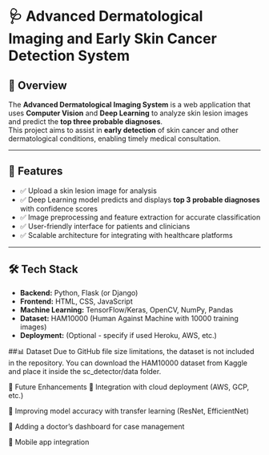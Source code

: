 # 🩺 Advanced Dermatological Imaging and Early Skin Cancer Detection System

## 📌 Overview
The **Advanced Dermatological Imaging System** is a web application that uses **Computer Vision** and **Deep Learning** to analyze skin lesion images and predict the **top three probable diagnoses**.  
This project aims to assist in **early detection** of skin cancer and other dermatological conditions, enabling timely medical consultation.

---

## 🚀 Features
- ✅ Upload a skin lesion image for analysis  
- ✅ Deep Learning model predicts and displays **top 3 probable diagnoses** with confidence scores  
- ✅ Image preprocessing and feature extraction for accurate classification  
- ✅ User-friendly interface for patients and clinicians  
- ✅ Scalable architecture for integrating with healthcare platforms  

---

## 🛠️ Tech Stack
- **Backend:** Python, Flask (or Django)  
- **Frontend:** HTML, CSS, JavaScript  
- **Machine Learning:** TensorFlow/Keras, OpenCV, NumPy, Pandas  
- **Dataset:** HAM10000 (Human Against Machine with 10000 training images)  
- **Deployment:** (Optional - specify if used Heroku, AWS, etc.)




##📊 Dataset
Due to GitHub file size limitations, the dataset is not included in the repository.
You can download the HAM10000 dataset from Kaggle and place it inside the sc_detector/data folder.

📌 Future Enhancements
🔹 Integration with cloud deployment (AWS, GCP, etc.)

🔹 Improving model accuracy with transfer learning (ResNet, EfficientNet)

🔹 Adding a doctor’s dashboard for case management

🔹 Mobile app integration

